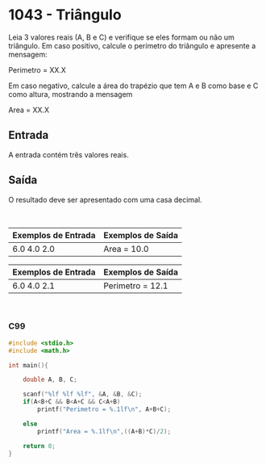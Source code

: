 1043 - Triângulo
================

Leia 3 valores reais (A, B e C) e verifique se eles formam ou não um triângulo. Em caso positivo, calcule o perímetro do triângulo e apresente a mensagem:

  
Perimetro = XX.X

  
Em caso negativo, calcule a área do trapézio que tem A e B como base e C como altura, mostrando a mensagem

  
Area = XX.X

Entrada
-------

A entrada contém três valores reais.

Saída
-----

O resultado deve ser apresentado com uma casa decimal.

&nbsp;

| Exemplos de Entrada | Exemplos de Saída |
|---------------------|-------------------|
| 6.0 4.0 2.0         | Area = 10.0       |

| Exemplos de Entrada | Exemplos de Saída |
|---------------------|-------------------|
| 6.0 4.0 2.1         | Perimetro = 12.1  |

&nbsp;

### C99

```c
#include <stdio.h>
#include <math.h>

int main(){

    double A, B, C;

    scanf("%lf %lf %lf", &A, &B, &C);
    if(A<B+C && B<A+C && C<A+B)
        printf("Perimetro = %.1lf\n", A+B+C);

    else
        printf("Area = %.1lf\n",((A+B)*C)/2);

    return 0;
}
```
